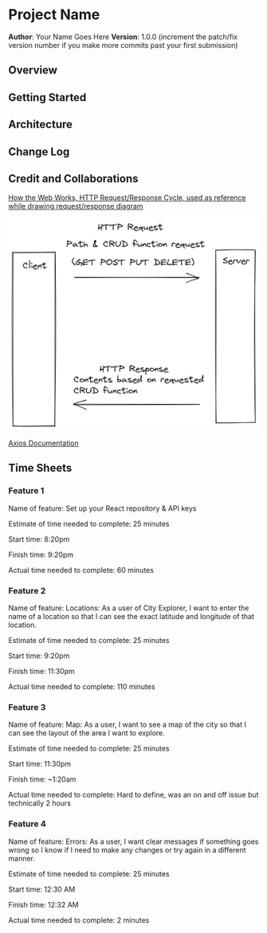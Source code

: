 # Project Name

**Author**: Your Name Goes Here
**Version**: 1.0.0 (increment the patch/fix version number if you make more commits past your first submission)

## Overview
<!-- Provide a high level overview of what this application is and why you are building it, beyond the fact that it's an assignment for this class. (i.e. What's your problem domain?) -->

## Getting Started
<!-- What are the steps that a user must take in order to build this app on their own machine and get it running? -->

## Architecture
<!-- Provide a detailed description of the application design. What technologies (languages, libraries, etc) you're using, and any other relevant design information. -->

## Change Log
<!-- Use this area to document the iterative changes made to your application as each feature is successfully implemented. Use time stamps. Here's an example:

01-01-2001 4:59pm - Application now has a fully-functional express server, with a GET route for the location resource. -->

## Credit and Collaborations

[How the Web Works, HTTP Request/Response Cycle, used as reference while drawing request/response diagram](https://backend.turing.edu/module2/lessons/how_the_web_works_http)

![Web Request Response Cycle Diagram](request-response-cycle.png)

[Axios Documentation](https://www.npmjs.com/package/axios#features)

## Time Sheets

### Feature 1

Name of feature: Set up your React repository & API keys

Estimate of time needed to complete: 25 minutes

Start time: 8:20pm

Finish time: 9:20pm

Actual time needed to complete: 60 minutes

### Feature 2

Name of feature: Locations: As a user of City Explorer, I want to enter the name of a location so that I can see the exact latitude and longitude of that location.

Estimate of time needed to complete: 25 minutes

Start time: 9:20pm

Finish time: 11:30pm

Actual time needed to complete: 110 minutes

### Feature 3

Name of feature: Map: As a user, I want to see a map of the city so that I can see the layout of the area I want to explore.

Estimate of time needed to complete: 25 minutes

Start time: 11:30pm

Finish time: ~1:20am

Actual time needed to complete: Hard to define, was an on and off issue but technically 2 hours

### Feature 4

Name of feature: Errors: As a user, I want clear messages if something goes wrong so I know if I need to make any changes or try again in a different manner.

Estimate of time needed to complete: 25 minutes

Start time: 12:30 AM

Finish time: 12:32 AM

Actual time needed to complete: 2 minutes
